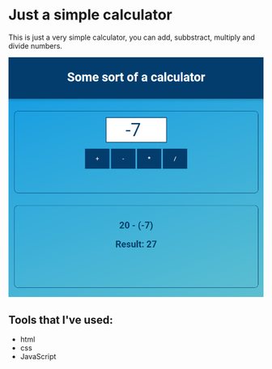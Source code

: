 # Just a simple calculator

This is just a very simple calculator, you can add, subbstract, multiply and divide numbers.

![](images/appPreview.png)

## Tools that I've used:

- html
- css
- JavaScript
